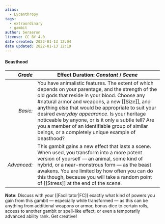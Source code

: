 ```yaml
---
alias:
  - Lycanthropy
tags:
  - extraordinary
  - gambit
author: Seraaron
license: CC BY 4.0
date created: 2022-01-13 12:04
date updated: 2022-01-13 12:19
---
```


#### Beasthood

|   _Grade_ | Effect Duration: _Constant_ / _Scene_                                                                                                                                                                                                                                            |
| ----------: | ----------------------------------------------------------------------------------------------------------------------------------------------------------------------------------------------------------------------------------------------- |
|    _Basic:_ | You have animalistic features. The extent of which depends on your parentage, and the strength of the old gods that reside in your blood. Choose any #natural armor and weapons, a new [[Size]], and anything else that would be appropriate to suit your desired _everyday appearance_. Is your heritage noticeable by anyone, or is it only a subtle tell? Are you a member of an identifiable group of similar beings, or a completely unique example of beasthood? |
| _Advanced:_ | This gambit gains a new effect that lasts a scene. When used, you transform into a more potent version of yourself — an animal, some kind of hybrid, or a near-monstrous form — as the beast awakens. You are limited by how often you can do this though, because you will take a random point of [[Stress]] at the end of the scene.  |

**Note:** Discuss with your [[Facilitator|FC]] exactly what kind of powers you gain from this gambit — especially while transformed — as this can be anything from additional weapons or armor, bonus dice to certain rolls, access to another gambit or spell-like effect, or even a temporarily advanced ability rank. Get creative!